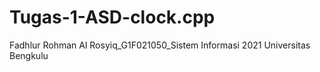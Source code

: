 # Tugas-1-ASD-clock.cpp
Fadhlur Rohman Al Rosyiq_G1F021050_Sistem Informasi 2021 Universitas Bengkulu
